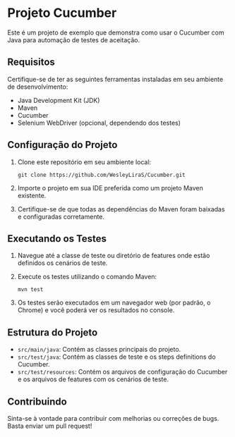 # Projeto Cucumber

Este é um projeto de exemplo que demonstra como usar o Cucumber com Java para automação de testes de aceitação.

## Requisitos

Certifique-se de ter as seguintes ferramentas instaladas em seu ambiente de desenvolvimento:

- Java Development Kit (JDK)
- Maven
- Cucumber
- Selenium WebDriver (opcional, dependendo dos testes)

## Configuração do Projeto

1. Clone este repositório em seu ambiente local:

   ```shell
   git clone https://github.com/WesleyLiraS/Cucumber.git

2. Importe o projeto em sua IDE preferida como um projeto Maven existente.

3. Certifique-se de que todas as dependências do Maven foram baixadas e configuradas corretamente.

## Executando os Testes

1. Navegue até a classe de teste ou diretório de features onde estão definidos os cenários de teste.

2. Execute os testes utilizando o comando Maven:
	
	```shell
	mvn test
	
3. Os testes serão executados em um navegador web (por padrão, o Chrome) e você poderá ver os resultados no console.

## Estrutura do Projeto

- `src/main/java`: Contém as classes principais do projeto.
- `src/test/java`: Contém as classes de teste e os steps definitions do Cucumber.
- `src/test/resources`: Contém os arquivos de configuração do Cucumber e os arquivos de features com os cenários de teste.

## Contribuindo

Sinta-se à vontade para contribuir com melhorias ou correções de bugs. Basta enviar um pull request!
